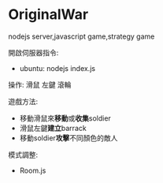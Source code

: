 # OriginalWar
nodejs server,javascript game,strategy game  

開啟伺服器指令:
 - ubuntu: nodejs index.js

操作: 滑鼠 左鍵 滾輪  

遊戲方法: 
- 移動滑鼠來**移動**或**收集**soldier  
- 滑鼠左鍵**建立**barrack  
- 移動soldier**攻擊**不同顏色的敵人

模式調整:  
- Room.js  
<pre><code></pre></code>

